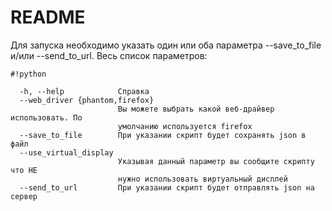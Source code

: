 # README #

Для запуска необходимо указать один или оба параметра --save_to_file и/или --send_to_url.
Весь список параметров:


```
#!python

  -h, --help            Справка
  --web_driver {phantom,firefox}
                        Вы можете выбрать какой веб-драйвер использовать. По
                        умолчанию используется firefox
  --save_to_file        При указании скрипт будет сохранять json в файл
  --use_virtual_display
                        Указывая данный параметр вы сообщите скрипту что НЕ
                        нужно использовать виртуальный дисплей
  --send_to_url         При указании скрипт будет отправлять json на сервер
```